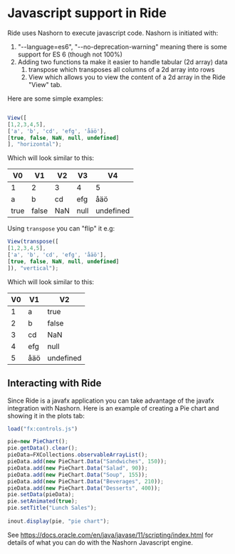 # Javascript support in Ride

Ride uses Nashorn to execute javascript code. Nashorn is initiated with:
1. "--language=es6", "--no-deprecation-warning" meaning there is some support for ES 6 (though not 100%)
2. Adding two functions ta make it easier to handle tabular (2d array) data
   1. transpose which transposes all columns of a 2d array into rows
   2. View which allows you to view the content of a 2d array in the Ride "View" tab.

Here are some simple examples:
```javascript

View([
[1,2,3,4,5],
['a', 'b', 'cd', 'efg', 'åäö'],
[true, false, NaN, null, undefined]
], "horizontal");
```

Which will look similar to this:

| V0  | V1  | V2  | V3  | V4  |
| --- | --- | --- | --- | --- |
| 1   | 2   | 3   | 4   | 5   |
| a   | b   | cd  | efg | åäö |
|true |false| NaN | null|undefined |


Using `transpose` you can "flip" it e.g:

```javascript
View(transpose([
[1,2,3,4,5],
['a', 'b', 'cd', 'efg', 'åäö'],
[true, false, NaN, null, undefined]
]), "vertical");
```

Which will look similar to this:

| V0  | V1  | V2        |
| --- | --- | ---       | 
| 1   | a   | true      | 
| 2   | b   | false     | 
| 3   | cd  | NaN       | 
| 4   | efg | null      | 
| 5   | åäö | undefined | 

## Interacting with Ride
Since Ride is a javafx application you can take advantage of the javafx integration with Nashorn.
Here is an example of creating a Pie chart and showing it in the plots tab:
```javascript
load("fx:controls.js")

pie=new PieChart();
pie.getData().clear();
pieData=FXCollections.observableArrayList();
pieData.add(new PieChart.Data("Sandwiches", 150));
pieData.add(new PieChart.Data("Salad", 90));
pieData.add(new PieChart.Data("Soup", 155));
pieData.add(new PieChart.Data("Beverages", 210));
pieData.add(new PieChart.Data("Desserts", 400));
pie.setData(pieData);
pie.setAnimated(true);
pie.setTitle("Lunch Sales");
 
inout.display(pie, "pie chart");
```
See https://docs.oracle.com/en/java/javase/11/scripting/index.html for details of what you can do with the Nashorn 
Javascript engine.